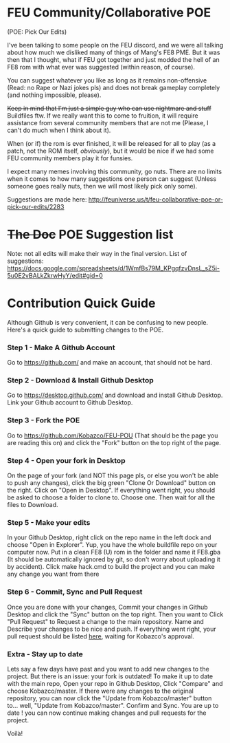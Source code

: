# FEU Community/Collaborative POE

(POE: Pick Our Edits)

I've been talking to some people on the FEU discord, and we were all talking about how much we disliked many of things of Mang's FE8 PME. But it was then that I thought, what if FEU got together and just modded the hell of an FE8 rom with what ever was suggested (within reason, of course).

You can suggest whatever you like as long as it remains non-offensive (Read: no Rape or Nazi jokes pls) and does not break gameplay completely (and nothing impossible, please).

~~Keep in mind that I'm just a simple guy who can use nightmare and stuff~~ Buildfiles ftw. If we really want this to come to fruition, it will require assistance from several community members that are not me (Please, I can't do much when I think about it).

When (or if) the rom is ever finished, it will be released for all to play (as a patch, not the ROM itself, *obviously*), but it would be nice if we had some FEU community members play it for funsies. 

I expect many memes involving this community, go nuts. There are no limits when it comes to how many suggestions one person can suggest (Unless someone goes really nuts, then we will most likely pick only some).

Suggestions are made here: http://feuniverse.us/t/feu-collaborative-poe-or-pick-our-edits/2283

# ~~The Doc~~ POE Suggestion list
Note: not all edits will make their way in the final version.
List of suggestions: https://docs.google.com/spreadsheets/d/1WmfBs79M_KPgqfzvDnsL_sZ5i-5u0E2vBALkZkrwHyY/edit#gid=0

# Contribution Quick Guide
Although Github is very convenient, it can be confusing to new people. Here's a quick guide to submitting changes to the POE.

### Step 1 - Make A Github Account
Go to https://github.com/ and make an account, that should not be hard.

### Step 2 - Download & Install Github Desktop
Go to https://desktop.github.com/ and download and install Github Desktop. Link your Github account to Github Desktop.

### Step 3 - Fork the POE
Go to https://github.com/Kobazco/FEU-POU (That should be the page you are reading this on) and click the "Fork" button on the top right of the page.

### Step 4 - Open your fork in Desktop
On the page of your fork (and NOT this page pls, or else you won't be able to push any changes), click the big green "Clone Or Download" button on the right. Click on "Open in Desktop". If everything went right, you should be asked to choose a folder to clone to. Choose one. Then wait for all the files to Download.

### Step 5 - Make your edits
In your Github Desktop, right click on the repo name in the left dock and choose "Open in Explorer". Yup, you have the whole buildfile repo on your computer now. Put in a clean FE8 (U) rom in the folder and name it FE8.gba (It should be automatically ignored by git, so don't worry about uploading it by accident). Click make hack.cmd to build the project and you can make any change you want from there

### Step 6 - Commit, Sync and Pull Request
Once you are done with your changes, Commit your changes in Github Desktop and click the "Sync" button on the top right. Then you want to Click "Pull Request" to Request a change to the main repository. Name and Describe your changes to be nice and push. If everything went right, your pull request should be listed [here](https://github.com/Kobazco/FEU-POU/pulls), waiting for Kobazco's approval.

### Extra - Stay up to date
Lets say a few days have past and you want to add new changes to the project. But there is an issue: your fork is outdated! To make it up to date with the main repo, Open your repo in Github Desktop, Click "Compare" and choose Kobazco/master. If there were any changes to the original repository, you can now click the "Update from Kobazco/master" button to... well, "Update from Kobazco/master". Confirm and Sync. You are up to date ! you can now continue making changes and pull requests for the project.

Voilà!
